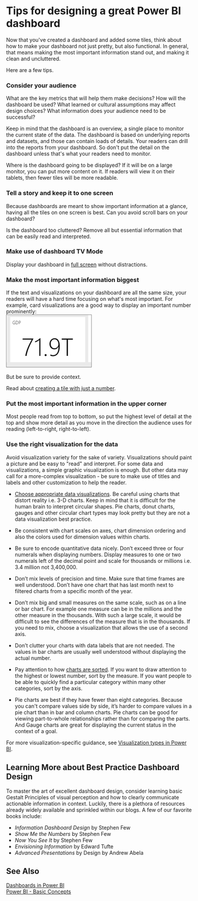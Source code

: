 ﻿<properties
   pageTitle="Tips for designing a great Power BI dashboard"
   description="Tips for designing a great Power BI dashboard"
   services="powerbi"
   documentationCenter=""
   authors="mihart"
   manager="mblythe"
   backup=""
   editor=""
   tags=""
   qualityFocus="no"
   qualityDate=""/>

<tags
   ms.service="powerbi"
   ms.devlang="NA"
   ms.topic="article"
   ms.tgt_pltfrm="NA"
   ms.workload="powerbi"
   ms.date="04/15/2016"
   ms.author="mihart"/>

# Tips for designing a great Power BI dashboard  

Now that you've created a dashboard and added some tiles, think about how to make your dashboard not just pretty, but also functional. In general, that means making the most important information stand out, and making it clean and uncluttered﻿.

Here are a few tips.

### Consider your audience  
What are the key metrics that will help them make decisions? How will the dashboard be used? What learned or cultural assumptions may affect design choices? What information does your audience need to be successful?

Keep in mind that the dashboard is an overview, a single place to monitor the current state of the data. The dashboard is based on underlying reports and datasets, and those can contain loads of details. Your readers can drill into the reports from your dashboard. So don't put the detail on the dashboard unless that's what your readers need to monitor.

Where is the dashboard going to be displayed? If it will be on a large monitor, you can put more content on it. If readers will view it on their tablets, then fewer tiles will be more readable.

### Tell a story and keep it to one screen  
Because dashboards are meant to show important information at a glance, having all the tiles on one screen is best. Can you avoid scroll bars on your dashboard?

Is the dashboard too cluttered?  Remove all but essential information that can be easily read and interpreted.

### Make use of dashboard TV Mode
Display your dashboard in [full screen](powerbi-service-dash-and-reports-fullscreen.md) without distractions.

### Make the most important information biggest  
If the text and visualizations on your dashboard are all the same size, your readers will have a hard time focusing on what's most important. For example, card visualizations are a good way to display an important number prominently:  
![](media/powerbi-service-tips-for-designing-a-great-dashboard/PBI_card.png)

But be sure to provide context.  

Read about [creating a tile with just a number](powerbi-service-create-a-big-number-tile-for-a-dashboard.md).

### Put the most important information in the upper corner
Most people read from top to bottom, so put the highest level of detail at the top and show more detail as you move in the direction the audience uses for reading (left-to-right, right-to-left).

### Use the right visualization for the data  
Avoid visualization variety for the sake of variety.  Visualizations should paint a picture and be easy to "read" and interpret.  For some data and visualizations, a simple graphic visualization is enough. But other data may call for a more-complex visualization - be sure to make use of titles and labels and other customization to help the reader.  

- [Choose appropriate data visualizations](http://blogs.msdn.com/b/microsoft_business_intelligence1/archive/2012/10/08/best-practices-in-data-visualization.aspx). Be careful using charts that distort reality i.e. 3-D charts. Keep in mind that it is difficult for the human brain to interpret circular shapes. Pie charts, donut charts, gauges and other circular chart types may look pretty but they are not a data visualization best practice.

- Be consistent with chart scales on axes, chart dimension ordering and also the colors used for dimension values within charts.

- Be sure to encode quantitative data nicely. Don’t exceed three or four numerals when displaying numbers. Display measures to one or two numerals left of the decimal point and scale for thousands or millions i.e. 3.4 million not 3,400,000.

- Don’t mix levels of precision and time. Make sure that time frames are well understood.  Don’t have one chart that has last month next to filtered charts from a specific month of the year.

- Don’t mix big and small measures on the same scale, such as on a line or bar chart.  For example one measure can be in the millions and the other measure in the thousands.  With such a large scale, it would be difficult to see the differences of the measure that is in the thousands.  If you need to mix, choose a visualization that allows the use of a second axis.

- Don’t clutter your charts with data labels that are not needed. The values in bar charts are usually well understood without displaying the actual number.

- Pay attention to how [charts are sorted](powerbi-service-change-how-a-chart-is-sorted.md).  If you want to draw attention to the highest or lowest number, sort by the measure.  If you want people to be able to quickly find a particular category within many other categories, sort by the axis.  

- Pie charts are best if they have fewer than eight categories. Because you can't compare values side by side, it’s harder to compare values in a pie chart than in bar and column charts. Pie charts can be good for viewing part-to-whole relationships rather than for comparing the parts. And Gauge charts are great for displaying the current status in the context of a goal.

For more visualization-specific guidance, see [Visualization types in Power BI](powerbi-service-visualization-types-for-reports-and-q-and-a.md).  

## Learning More about Best Practice Dashboard Design  
To master the art of excellent dashboard design, consider learning basic Gestalt Principles of visual perception and how to clearly communicate actionable information in context. Luckily, there is a plethora of resources already widely available and sprinkled within our blogs. A few of our favorite books include:

- *Information Dashboard Design* by Stephen Few  
- *Show Me the Numbers* by Stephen Few  
- *Now You See It* by Stephen Few  
- *Envisioning Information* by Edward Tufte  
- *Advanced Presentations* by Design by Andrew Abela   

## See Also  
[Dashboards in Power BI](powerbi-service-dashboards.md)  
[Power BI - Basic Concepts](powerbi-service-basic-concepts.md)  
